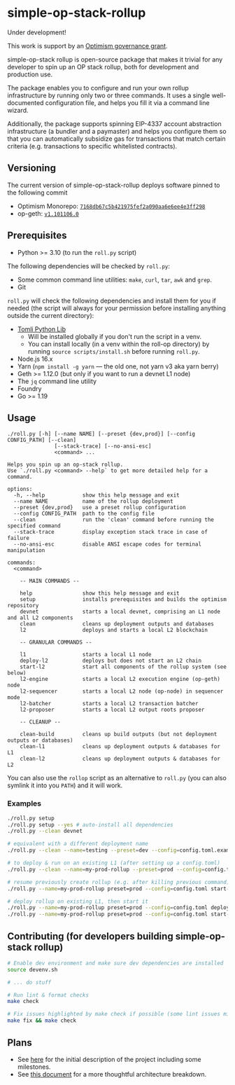 # simple-op-stack-rollup

Under development!

This work is support by an
[Optimism governance grant](https://app.charmverse.io/op-grants/proposals?id=a6e6bfb8-75bd-41bd-acb1-618c3c62e667).

simple-op-stack rollup is open-source package that makes it trivial for any
developer to spin up an OP stack rollup, both for development and production
use.

The package enables you to configure and run your own rollup infrastructure by
running only two or three commands. It uses a single well-documented
configuration file, and helps you fill it via a command line wizard.

Additionally, the package supports spinning EIP-4337 account abstraction
infrastructure (a bundler and a paymaster) and helps you configure them so that
you can automatically subsidize gas for transactions that match certain criteria
(e.g. transactions to specific whitelisted contracts).

## Versioning

The current version of simple-op-stack-rollup deploys software pinned to the following commit

- Optimism Monorepo: [`7168db67c5b421975fef2a090aa6e6ee4e3ff298`](https://github.com/ethereum-optimism/optimism/tree/7168db67c5b421975fef2a090aa6e6ee4e3ff298)
- op-geth: [`v1.101106.0`](https://github.com/ethereum-optimism/op-geth/tree/v1.101106.0)

## Prerequisites

- Python >= 3.10 (to run the `roll.py` script)

The following dependencies will be checked by `roll.py`:

- Some common command line utilities: `make`, `curl`, `tar`, `awk` and `grep`.
- Git

`roll.py` will check the following dependencies and install them for you if needed (the script will
always for your permission before installing anything outside the current directory):

- [Tomli Python Lib](https://pypi.org/project/tomli/)
    - Will be installed globally if you don't run the script in a venv.
    - You can install locally (in a venv within the roll-op directory) by running
      `source scripts/install.sh` before running `roll.py`.
- Node.js 16.x
- Yarn (`npm install -g yarn` — the old one, not yarn v3 aka yarn berry)
- Geth >= 1.12.0 (but only if you want to run a devnet L1 node)
- The `jq` command line utility
- Foundry
- Go >= 1.19

## Usage

```
./roll.py [-h] [--name NAME] [--preset {dev,prod}] [--config CONFIG_PATH] [--clean]
               [--stack-trace] [--no-ansi-esc]
               <command> ...

Helps you spin up an op-stack rollup.
Use `./roll.py <command> --help` to get more detailed help for a command.

options:
  -h, --help            show this help message and exit
  --name NAME           name of the rollup deployment
  --preset {dev,prod}   use a preset rollup configuration
  --config CONFIG_PATH  path to the config file
  --clean               run the 'clean' command before running the specified command
  --stack-trace         display exception stack trace in case of failure
  --no-ansi-esc         disable ANSI escape codes for terminal manipulation

commands:
  <command>
    
    -- MAIN COMMANDS --

    help                show this help message and exit
    setup               installs prerequisites and builds the optimism repository
    devnet              starts a local devnet, comprising an L1 node and all L2 components
    clean               cleans up deployment outputs and databases
    l2                  deploys and starts a local L2 blockchain
    
    -- GRANULAR COMMANDS --

    l1                  starts a local L1 node
    deploy-l2           deploys but does not start an L2 chain
    start-l2            start all components of the rollup system (see below)
    l2-engine           starts a local L2 execution engine (op-geth) node
    l2-sequencer        starts a local L2 node (op-node) in sequencer mode
    l2-batcher          starts a local L2 transaction batcher
    l2-proposer         starts a local L2 output roots proposer
    
    -- CLEANUP --

    clean-build         cleans up build outputs (but not deployment outputs or databases)
    clean-l1            cleans up deployment outputs & databases for L1
    clean-l2            cleans up deployment outputs & databases for L2

```

You can also use the `rollop` script as an alternative to `roll.py` (you can also symlink it into
you `PATH`) and it will work.

### Examples

```bash
./roll.py setup
./roll.py setup --yes # auto-install all dependencies
./roll.py --clean devnet

# equivalent with a different deployment name
./roll.py --clean --name=testing --preset=dev --config=config.toml.example devnet

# to deploy & run on an existing L1 (after setting up a config.toml)
./roll.py --clean --name=my-prod-rollup --preset=prod --config=config.toml l2

# resume previously create rollup (e.g. after killing previous command)
./roll.py --name=my-prod-rollup preset=prod --config=config.toml start-l2

# deploy rollup on existing L1, then start it
./roll.py --name=my-prod-rollup preset=prod --config=config.toml deploy-l2
./roll.py --name=my-prod-rollup preset=prod --config=config.toml start-l2
```

## Contributing (for developers building simple-op-stack rollup)

```bash
# Enable dev environment and make sure dev dependencies are installed
source devenv.sh

# ... do stuff

# Run lint & format checks
make check

# Fix issues highlighted by make check if possible (some lint issues might need manual fixes)
make fix && make check


```

## Plans

- See [here](https://app.charmverse.io/op-grants/proposals?id=a6e6bfb8-75bd-41bd-acb1-618c3c62e667)
  for the initial description of the project including some milestones.
- See [this document](https://hackmd.io/@vitalizing/SJXw9Wbih) for a more thoughtful architecture breakdown.